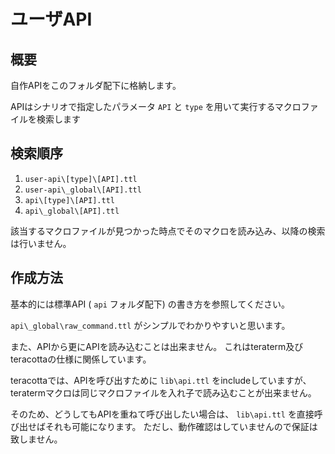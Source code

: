 # ユーザAPI

## 概要

自作APIをこのフォルダ配下に格納します。

APIはシナリオで指定したパラメータ `API` と `type` を用いて実行するマクロファイルを検索します

## 検索順序

1. `user-api\[type]\[API].ttl`
2. `user-api\_global\[API].ttl`
3. `api\[type]\[API].ttl`
4. `api\_global\[API].ttl`

該当するマクロファイルが見つかった時点でそのマクロを読み込み、以降の検索は行いません。

## 作成方法

基本的には標準API ( `api` フォルダ配下) の書き方を参照してください。

`api\_global\raw_command.ttl` がシンプルでわかりやすいと思います。

また、APIから更にAPIを読み込むことは出来ません。
これはteraterm及びteracottaの仕様に関係しています。

teracottaでは、APIを呼び出すために `lib\api.ttl` をincludeしていますが、teratermマクロは同じマクロファイルを入れ子で読み込むことが出来ません。

そのため、どうしてもAPIを重ねて呼び出したい場合は、 `lib\api.ttl` を直接呼び出せばそれも可能になります。
ただし、動作確認はしていませんので保証は致しません。